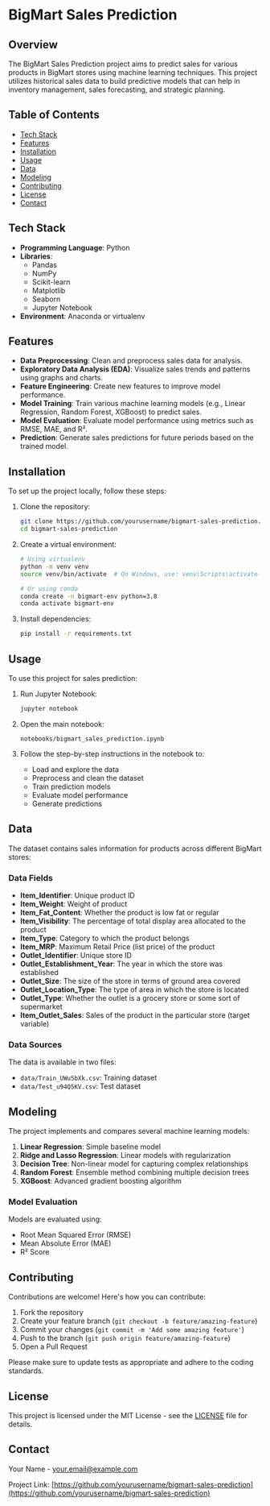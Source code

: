 # BigMart Sales Prediction

## Overview
The BigMart Sales Prediction project aims to predict sales for various products in BigMart stores using machine learning techniques. This project utilizes historical sales data to build predictive models that can help in inventory management, sales forecasting, and strategic planning.

## Table of Contents
- [Tech Stack](#tech-stack)
- [Features](#features)
- [Installation](#installation)
- [Usage](#usage)
- [Data](#data)
- [Modeling](#modeling)
- [Contributing](#contributing)
- [License](#license)
- [Contact](#contact)

## Tech Stack
- **Programming Language**: Python
- **Libraries**:
  - Pandas
  - NumPy
  - Scikit-learn
  - Matplotlib
  - Seaborn
  - Jupyter Notebook
- **Environment**: Anaconda or virtualenv

## Features
- **Data Preprocessing**: Clean and preprocess sales data for analysis.
- **Exploratory Data Analysis (EDA)**: Visualize sales trends and patterns using graphs and charts.
- **Feature Engineering**: Create new features to improve model performance.
- **Model Training**: Train various machine learning models (e.g., Linear Regression, Random Forest, XGBoost) to predict sales.
- **Model Evaluation**: Evaluate model performance using metrics such as RMSE, MAE, and R².
- **Prediction**: Generate sales predictions for future periods based on the trained model.

## Installation
To set up the project locally, follow these steps:

1. Clone the repository:
   ```bash
   git clone https://github.com/yourusername/bigmart-sales-prediction.git
   cd bigmart-sales-prediction
   ```

2. Create a virtual environment:
   ```bash
   # Using virtualenv
   python -m venv venv
   source venv/bin/activate  # On Windows, use: venv\Scripts\activate
   
   # Or using conda
   conda create -n bigmart-env python=3.8
   conda activate bigmart-env
   ```

3. Install dependencies:
   ```bash
   pip install -r requirements.txt
   ```

## Usage
To use this project for sales prediction:

1. Run Jupyter Notebook:
   ```bash
   jupyter notebook
   ```

2. Open the main notebook:
   ```
   notebooks/bigmart_sales_prediction.ipynb
   ```

3. Follow the step-by-step instructions in the notebook to:
   - Load and explore the data
   - Preprocess and clean the dataset
   - Train prediction models
   - Evaluate model performance
   - Generate predictions

## Data
The dataset contains sales information for products across different BigMart stores:

### Data Fields
- **Item_Identifier**: Unique product ID
- **Item_Weight**: Weight of product
- **Item_Fat_Content**: Whether the product is low fat or regular
- **Item_Visibility**: The percentage of total display area allocated to the product
- **Item_Type**: Category to which the product belongs
- **Item_MRP**: Maximum Retail Price (list price) of the product
- **Outlet_Identifier**: Unique store ID
- **Outlet_Establishment_Year**: The year in which the store was established
- **Outlet_Size**: The size of the store in terms of ground area covered
- **Outlet_Location_Type**: The type of area in which the store is located
- **Outlet_Type**: Whether the outlet is a grocery store or some sort of supermarket
- **Item_Outlet_Sales**: Sales of the product in the particular store (target variable)

### Data Sources
The data is available in two files:
- `data/Train_UWu5bXk.csv`: Training dataset
- `data/Test_u94Q5KV.csv`: Test dataset

## Modeling
The project implements and compares several machine learning models:

1. **Linear Regression**: Simple baseline model
2. **Ridge and Lasso Regression**: Linear models with regularization
3. **Decision Tree**: Non-linear model for capturing complex relationships
4. **Random Forest**: Ensemble method combining multiple decision trees
5. **XGBoost**: Advanced gradient boosting algorithm

### Model Evaluation
Models are evaluated using:
- Root Mean Squared Error (RMSE)
- Mean Absolute Error (MAE)
- R² Score

## Contributing
Contributions are welcome! Here's how you can contribute:

1. Fork the repository
2. Create your feature branch (`git checkout -b feature/amazing-feature`)
3. Commit your changes (`git commit -m 'Add some amazing feature'`)
4. Push to the branch (`git push origin feature/amazing-feature`)
5. Open a Pull Request

Please make sure to update tests as appropriate and adhere to the coding standards.

## License
This project is licensed under the MIT License - see the [LICENSE](LICENSE) file for details.

## Contact
Your Name - your.email@example.com

Project Link: [https://github.com/yourusername/bigmart-sales-prediction](https://github.com/yourusername/bigmart-sales-prediction)
